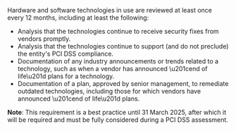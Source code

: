 Hardware and software technologies in use are reviewed at least once every 12 months, including at least the following:

- Analysis that the technologies continue to receive security fixes from vendors promptly.
- Analysis that the technologies continue to support (and do not preclude) the entity's PCI DSS compliance.
- Documentation of any industry announcements or trends related to a technology, such as when a vendor has announced \u201cend of life\u201d plans for a technology.
- Documentation of a plan, approved by senior management, to remediate outdated technologies, including those for which vendors have announced \u201cend of life\u201d plans.

**Note**: This requirement is a best practice until 31 March 2025, after which it will be required and must be fully considered during a PCI DSS assessment.